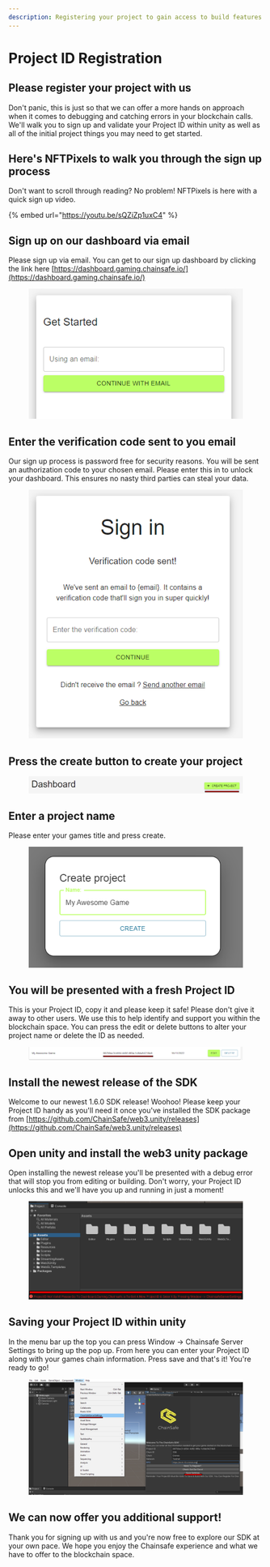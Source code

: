 ```yaml
---
description: Registering your project to gain access to build features with our SDK
---
```


# Project ID Registration

## Please register your project with us

Don't panic, this is just so that we can offer a more hands on approach when it comes to debugging and catching errors in your blockchain calls. We'll walk you to sign up and validate your Project ID within unity as well as all of the initial project things you may need to get started.

## Here's NFTPixels to walk you through the sign up process

Don't want to scroll through reading? No problem! NFTPixels is here with a quick sign up video.

{% embed url="https://youtu.be/sQZiZp1uxC4" %}

## Sign up on our dashboard via email

Please sign up via email. You can get to our sign up dashboard by clicking the link here [https://dashboard.gaming.chainsafe.io/](https://dashboard.gaming.chainsafe.io/)

<figure><img src=".gitbook/assets/dashboardsignup.png" alt=""><figcaption></figcaption></figure>

## Enter the verification code sent to you email

Our sign up process is password free for security reasons. You will be sent an authorization code to your chosen email. Please enter this in to unlock your dashboard. This ensures no nasty third parties can steal your data.

<figure><img src=".gitbook/assets/authcode.png" alt=""><figcaption></figcaption></figure>

## Press the create button to create your project

<figure><img src=".gitbook/assets/createbutton.png" alt=""><figcaption></figcaption></figure>

## Enter a project name

Please enter your games title and press create.

<figure><img src=".gitbook/assets/createproject.png" alt=""><figcaption></figcaption></figure>

## You will be presented with a fresh Project ID

This is your Project ID, copy it and please keep it safe! Please don't give it away to other users. We use this to help identify and support you within the blockchain space. You can press the edit or delete buttons to alter your project name or delete the ID as needed.

<figure><img src=".gitbook/assets/projectID.png" alt=""><figcaption></figcaption></figure>

## Install the newest release of the SDK

Welcome to our newest 1.6.0 SDK release! Woohoo! Please keep your Project ID handy as you'll need it once you've installed the SDK package from [https://github.com/ChainSafe/web3.unity/releases](https://github.com/ChainSafe/web3.unity/releases)

## Open unity and install the web3 unity package

Open installing the newest release you'll be presented with a debug error that will stop you from editing or building. Don't worry, your Project ID unlocks this and we'll have you up and running in just a moment!

<figure><img src=".gitbook/assets/notvalid.png" alt=""><figcaption></figcaption></figure>

## Saving your Project ID within unity

In the menu bar up the top you can press Window -> Chainsafe Server Settings to bring up the pop up. From here you can enter your Project ID along with your games chain information. Press save and that's it! You're ready to go!

<figure><img src=".gitbook/assets/savesettings.png" alt=""><figcaption></figcaption></figure>

## We can now offer you additional support!

Thank you for signing up with us and you're now free to explore our SDK at your own pace. We hope you enjoy the Chainsafe experience and what we have to offer to the blockchain space.

